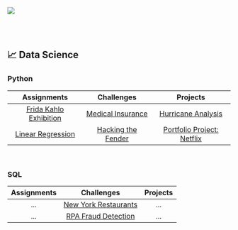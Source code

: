 ![](https://github.com/jeyla380/codecademy_projects/blob/main/images/new_codecademy.png)

<br>
<br>

## 📈 Data Science


### Python
| Assignments | Challenges | Projects |
| :-------------: | :-------------: | :-------------: |
| [Frida Kahlo Exhibition](https://github.com/jeyla380/codecademy_projects/blob/main/datascience/python/assignments/frida_kahlo_assignment.ipynb) | [Medical Insurance](https://github.com/jeyla380/codecademy_projects/tree/main/datascience/python/challenges/medical_insurance) | [Hurricane Analysis](https://github.com/jeyla380/codecademy_projects/blob/main/datascience/python/projects/hurricane_analysis_project.ipynb) |
| [Linear Regression](https://github.com/jeyla380/codecademy_projects/blob/main/datascience/python/assignments/linear_regression_assignment.ipynb) | [Hacking the Fender](https://github.com/jeyla380/codecademy_projects/tree/main/datascience/python/challenges/hacking_the_fender) | [Portfolio Project: Netflix](https://github.com/jeyla380/codecademy_projects/blob/main/datascience/python/projects/portfolio_project/netflix_movies_tv_project%20(1).ipynb) |

<br>

### SQL
| Assignments | Challenges | Projects |
| :-------------: | :-------------: | :-------------: |
|...| [New York Restaurants](https://github.com/jeyla380/codecademy_projects/tree/main/datascience/sql/new_york_restaurants)  |...|
|...| [RPA Fraud Detection](https://github.com/jeyla380/codecademy_projects/tree/main/datascience/sql/rpa_fraud_detection) |...|
